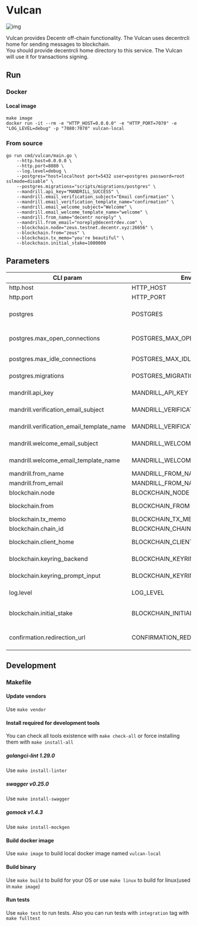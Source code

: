 # Vulcan
![img](https://img.shields.io/docker/cloud/build/decentr/vulcan.svg)

Vulcan provides Decentr off-chain functionality. The Vulcan uses decentrcli home for sending messages to blockchain.  
You should provide decentrcli home directory to this service. The Vulcan will use it for transactions signing. 


## Run
### Docker
#### Local image
```
make image
docker run -it --rm -e "HTTP_HOST=0.0.0.0" -e "HTTP_PORT=7070" -e "LOG_LEVEL=debug" -p "7080:7070" vulcan-local
```
### From source
```
go run cmd/vulcan/main.go \
    --http.host=0.0.0.0 \
    --http.port=8080 \
    --log.level=debug \
    --postgres="host=localhost port=5432 user=postgres password=root sslmode=disable" \
    --postgres.migrations="scripts/migrations/postgres" \
    --mandrill.api_key="MANDRILL_SUCCESS" \
    --mandrill.email_verification_subject="Email confirmation" \
    --mandrill.email_verification_template_name="confirmation" \
    --mandrill.email_welcome_subject="Welcome" \
    --mandrill.email_welcome_template_name="welcome" \
    --mandrill.from_name="decentr noreply" \
    --mandrill.from_email="noreply@decentrdev.com" \
    --blockchain.node="zeus.testnet.decentr.xyz:26656" \
    --blockchain.from="zeus" \
    --blockchain.tx_memo="you're beautiful" \
    --blockchain.initial_stake=1000000
```

## Parameters
| CLI param         | Environment var          | Default | Required | Description
|---------------|------------------|---------------|-------|---------------------------------
| http.host         | HTTP_HOST         | 0.0.0.0  | true | host to bind server
| http.port    | HTTP_PORT    | 8080  | true | port to listen
| postgres    | POSTGRES    | host=localhost port=5432 user=postgres password=root sslmode=disable  | true | postgres dsn
| postgres.max_open_connections    | POSTGRES_MAX_OPEN_CONNECTIONS    | 0 | true | postgres maximal open connections count, 0 means unlimited
| postgres.max_idle_connections    | POSTGRES_MAX_IDLE_CONNECTIONS    | 5 | true | postgres maximal idle connections count
| postgres.migrations    | POSTGRES_MIGRATIONS    | /migrations/postgres | true | postgres migrations directory
| mandrill.api_key    | MANDRILL_API_KEY   |  | true |  mandrillapp.com api key
| mandrill.verification_email_subject    | MANDRILL_VERIFICATION_EMAIL_SUBJECT    | decentr.xyz - Verification | false | subject for verification emails
| mandrill.verification_email_template_name    | MANDRILL_VERIFICATION_EMAIL_TEMPLATE_NAME    |  | true | mandrill's verification template to be sent
| mandrill.welcome_email_subject    | MANDRILL_WELCOME_EMAIL_SUBJECT    | decentr.xyz - Verification | false | subject for welcome emails
| mandrill.welcome_email_template_name    | MANDRILL_WELCOME_EMAIL_TEMPLATE_NAME    |  | true | mandrill's welcome template to be sent
| mandrill.from_name    | MANDRILL_FROM_NAME    | decentr.xyz | false | name for emails sender
| mandrill.from_email    | MANDRILL_FROM_NAME    | noreply@decentrdev.com | true | email for emails sender
| blockchain.node   | BLOCKCHAIN_NODE    | zeus.testnet.decentr.xyz:26656 | true | decentr node address
| blockchain.from   | BLOCKCHAIN_FROM    | | true | decentr account name to send stakes
| blockchain.tx_memo   | BLOCKCHAIN_TX_MEMO    | | false | decentr tx's memo
| blockchain.chain_id   | BLOCKCHAIN_CHAIN_ID    | testnet | true| decentr chain id
| blockchain.client_home   | BLOCKCHAIN_CLIENT_HOME    | ~/.decentrcli | true | decentrcli home directory
| blockchain.keyring_backend   | BLOCKCHAIN_KEYRING_BACKEND    | test | true | decentrcli keyring backend
| blockchain.keyring_prompt_input   | BLOCKCHAIN_KEYRING_PROMPT_INPUT    | | false | decentrcli keyring prompt input
| log.level   | LOG_LEVEL   | info | false | level of logger (debug,info,warn,error)
| blockchain.initial_stake | BLOCKCHAIN_INITIAL_STAKE | 1000000 | true | stakes count to be sent, 1DEC = 1000000 uDEC
| confirmation.redirection_url | CONFIRMATION_REDIRECTION_URL | https://decentr.net | true | user will be sent to this url after successful confirmation

## Development
### Makefile
#### Update vendors
Use `make vendor`
#### Install required for development tools
You can check all tools existence with `make check-all` or force installing them with `make install-all` 
##### golangci-lint 1.29.0
Use `make install-linter`
##### swagger v0.25.0
Use `make install-swagger`
##### gomock v1.4.3
Use `make install-mockgen`
#### Build docker image
Use `make image` to build local docker image named `vulcan-local`
#### Build binary
Use `make build` to build for your OS or use `make linux` to build for linux(used in `make image`) 
#### Run tests
Use `make test` to run tests. Also you can run tests with `integration` tag with `make fulltest`
